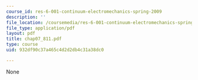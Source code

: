 ```yaml
---
course_id: res-6-001-continuum-electromechanics-spring-2009
description: ''
file_location: /coursemedia/res-6-001-continuum-electromechanics-spring-2009/932df90c37a465c4d2d2db4c31a38dc0_chap07_811.pdf
file_type: application/pdf
layout: pdf
title: chap07_811.pdf
type: course
uid: 932df90c37a465c4d2d2db4c31a38dc0

---
```

None